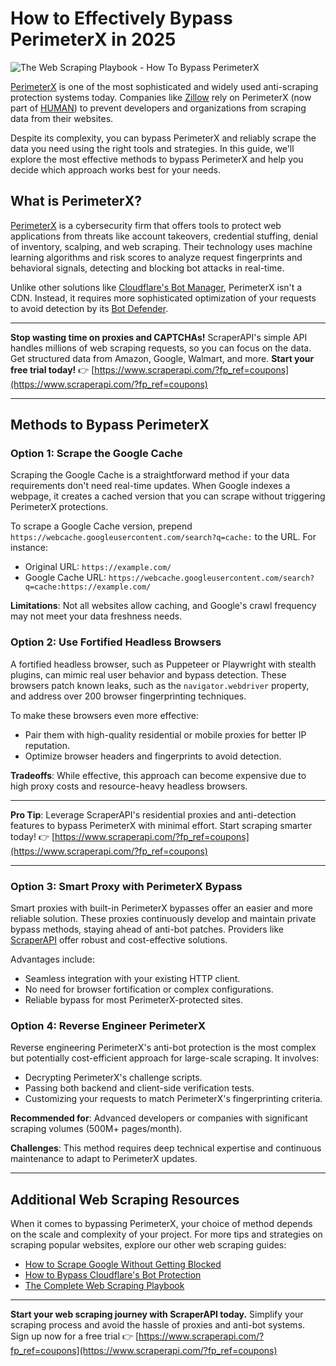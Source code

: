 # How to Effectively Bypass PerimeterX in 2025

![The Web Scraping Playbook - How To Bypass PerimeterX](https://res.cloudinary.com/dyaskan9k/image/fetch/f_auto,q_auto/https://assets-scrapeops.nyc3.digitaloceanspaces.com/Images/Playbooks/Web-Scraping-Playbook/bypass-perimeterx/bypass-perimeterx-feature.jpg)

[PerimeterX](https://www.perimeterx.com/) is one of the most sophisticated and widely used anti-scraping protection systems today. Companies like [Zillow](https://www.zillow.com/) rely on PerimeterX (now part of [HUMAN](https://www.humansecurity.com/)) to prevent developers and organizations from scraping data from their websites.

Despite its complexity, you can bypass PerimeterX and reliably scrape the data you need using the right tools and strategies. In this guide, we'll explore the most effective methods to bypass PerimeterX and help you decide which approach works best for your needs.

## What is PerimeterX?

[PerimeterX](https://www.perimeterx.com/) is a cybersecurity firm that offers tools to protect web applications from threats like account takeovers, credential stuffing, denial of inventory, scalping, and web scraping. Their technology uses machine learning algorithms and risk scores to analyze request fingerprints and behavioral signals, detecting and blocking bot attacks in real-time.

Unlike other solutions like [Cloudflare's Bot Manager](https://scrapeops.io/web-scraping-playbook/how-to-bypass-cloudflare/), PerimeterX isn't a CDN. Instead, it requires more sophisticated optimization of your requests to avoid detection by its [Bot Defender](https://www.humansecurity.com/products/human-bot-defender).

---

**Stop wasting time on proxies and CAPTCHAs!** ScraperAPI's simple API handles millions of web scraping requests, so you can focus on the data. Get structured data from Amazon, Google, Walmart, and more. **Start your free trial today!** 👉 [https://www.scraperapi.com/?fp_ref=coupons](https://www.scraperapi.com/?fp_ref=coupons)

---

## Methods to Bypass PerimeterX

### Option 1: Scrape the Google Cache

Scraping the Google Cache is a straightforward method if your data requirements don't need real-time updates. When Google indexes a webpage, it creates a cached version that you can scrape without triggering PerimeterX protections.

To scrape a Google Cache version, prepend `https://webcache.googleusercontent.com/search?q=cache:` to the URL. For instance:

- Original URL: `https://example.com/`
- Google Cache URL: `https://webcache.googleusercontent.com/search?q=cache:https://example.com/`

**Limitations**: Not all websites allow caching, and Google's crawl frequency may not meet your data freshness needs.

### Option 2: Use Fortified Headless Browsers

A fortified headless browser, such as Puppeteer or Playwright with stealth plugins, can mimic real user behavior and bypass detection. These browsers patch known leaks, such as the `navigator.webdriver` property, and address over 200 browser fingerprinting techniques.

To make these browsers even more effective:

- Pair them with high-quality residential or mobile proxies for better IP reputation.
- Optimize browser headers and fingerprints to avoid detection.

**Tradeoffs**: While effective, this approach can become expensive due to high proxy costs and resource-heavy headless browsers.

---

**Pro Tip**: Leverage ScraperAPI's residential proxies and anti-detection features to bypass PerimeterX with minimal effort. Start scraping smarter today! 👉 [https://www.scraperapi.com/?fp_ref=coupons](https://www.scraperapi.com/?fp_ref=coupons)

---

### Option 3: Smart Proxy with PerimeterX Bypass

Smart proxies with built-in PerimeterX bypasses offer an easier and more reliable solution. These proxies continuously develop and maintain private bypass methods, staying ahead of anti-bot patches. Providers like [ScraperAPI](https://www.scraperapi.com/?fp_ref=coupons) offer robust and cost-effective solutions.

Advantages include:

- Seamless integration with your existing HTTP client.
- No need for browser fortification or complex configurations.
- Reliable bypass for most PerimeterX-protected sites.

### Option 4: Reverse Engineer PerimeterX

Reverse engineering PerimeterX's anti-bot protection is the most complex but potentially cost-efficient approach for large-scale scraping. It involves:

- Decrypting PerimeterX's challenge scripts.
- Passing both backend and client-side verification tests.
- Customizing your requests to match PerimeterX's fingerprinting criteria.

**Recommended for**: Advanced developers or companies with significant scraping volumes (500M+ pages/month).

**Challenges**: This method requires deep technical expertise and continuous maintenance to adapt to PerimeterX updates.

---

## Additional Web Scraping Resources

When it comes to bypassing PerimeterX, your choice of method depends on the scale and complexity of your project. For more tips and strategies on scraping popular websites, explore our other web scraping guides:

- [How to Scrape Google Without Getting Blocked](https://scrapeops.io)
- [How to Bypass Cloudflare's Bot Protection](https://scrapeops.io)
- [The Complete Web Scraping Playbook](https://scrapeops.io)

---

**Start your web scraping journey with ScraperAPI today.** Simplify your scraping process and avoid the hassle of proxies and anti-bot systems. Sign up now for a free trial 👉 [https://www.scraperapi.com/?fp_ref=coupons](https://www.scraperapi.com/?fp_ref=coupons)
